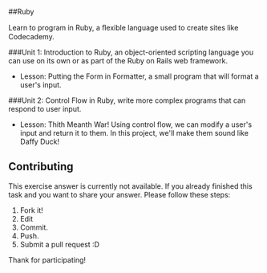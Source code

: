 ##Ruby

Learn to program in Ruby, a ﬂexible language used to create sites like Codecademy.

###Unit 1: Introduction to Ruby, an object-oriented scripting language you can use on its own or as part of the Ruby on Rails web framework.
* Lesson: Putting the Form in Formatter, a small program that will format a user's input.


###Unit 2: Control Flow in Ruby, write more complex programs that can respond to user input.
* Lesson: Thith Meanth War! Using control flow, we can modify a user's input and return it to them. In this project, we'll make them sound like Daffy Duck!






## Contributing

This exercise answer is currently not available. If you already finished this task and you want to share your answer. Please follow these steps: 

1. Fork it!
2. Edit
3. Commit.
4. Push.
5. Submit a pull request :D

Thank for participating!